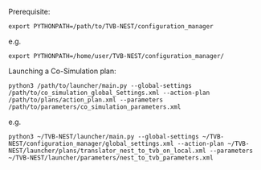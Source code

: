 Prerequisite:

`export PYTHONPATH=/path/to/TVB-NEST/configuration_manager`

e.g.

`export PYTHONPATH=/home/user/TVB-NEST/configuration_manager/`

Launching a Co-Simulation plan:

`python3 /path/to/launcher/main.py --global-settings /path/to/co_simulation_global_Settings.xml --action-plan /path/to/plans/action_plan.xml --parameters /path/to/parameters/co_simulation_parameters.xml`

e.g.

`python3 ~/TVB-NEST/launcher/main.py --global-settings ~/TVB-NEST/configuration_manager/global_settings.xml --action-plan ~/TVB-NEST/launcher/plans/translator_nest_to_tvb_on_local.xml --parameters ~/TVB-NEST/launcher/parameters/nest_to_tvb_parameters.xml`



